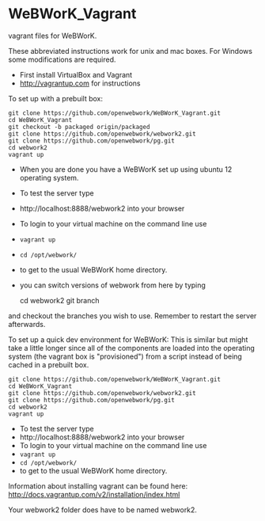WeBWorK_Vagrant
===============

vagrant files for WeBWorK. 

These abbreviated
instructions work for unix and mac boxes. For Windows some modifications are required.

* First install VirtualBox and Vagrant
*  http://vagrantup.com for instructions

To set up with a prebuilt box:

```
git clone https://github.com/openwebwork/WeBWorK_Vagrant.git
cd WeBWorK_Vagrant
git checkout -b packaged origin/packaged
git clone https://github.com/openwebwork/webwork2.git
git clone https://github.com/openwebwork/pg.git
cd webwork2
vagrant up
```

* When you are done you have a WeBWorK set up using ubuntu 12 operating system.

* To test the server type
* http://localhost:8888/webwork2 into your browser
* To login to your virtual machine on the command line use
* `vagrant up`
* `cd /opt/webwork/`
* to get to the usual WeBWorK home directory.
* you can switch versions of webwork from here by typing

	cd webwork2
	git branch

and checkout the branches you wish to use. Remember to restart the server afterwards.
    



To set up a quick dev environment for WeBWorK:
This is similar but might take a little longer since all of the components are loaded into the operating system (the vagrant box is "provisioned") from a script instead of being cached in a prebuilt box. 

```
git clone https://github.com/openwebwork/WeBWorK_Vagrant.git
cd WeBWorK_Vagrant
git clone https://github.com/openwebwork/webwork2.git
git clone https://github.com/openwebwork/pg.git
cd webwork2
vagrant up
```
* To test the server type
* http://localhost:8888/webwork2 into your browser
* To login to your virtual machine on the command line use
* `vagrant up`
* `cd /opt/webwork/`
* to get to the usual WeBWorK home directory.


Information about installing vagrant can be found here: http://docs.vagrantup.com/v2/installation/index.html

Your webwork2 folder does have to be named webwork2.

